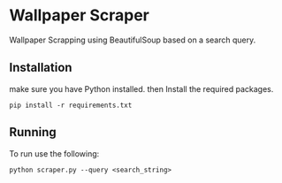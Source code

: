# Wallpaper Scraper
Wallpaper Scrapping using BeautifulSoup based on a search query.

## Installation
make sure you have Python installed. then Install the required packages.

`pip install -r requirements.txt`

## Running
To run use the following:

`python scraper.py --query <search_string>`